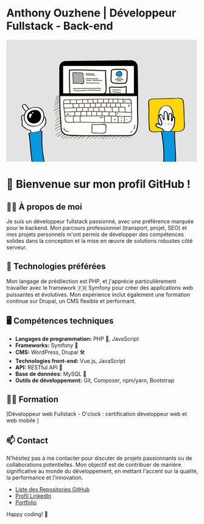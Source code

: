 # Anthony Ouzhene | Développeur Fullstack - Back-end 

![Cover](https://github.com/AnthonyOuzhene/AnthonyOuzhene/blob/main/img/code2.gif)

# 👋 Bienvenue sur mon profil GitHub !

## 👨‍💻 À propos de moi
Je suis un développeur fullstack passionné, avec une préférence marquée pour le backend.
Mon parcours professionnel (transport, projet, SEO) et mes projets personnels m'ont permis de développer des compétences solides dans la conception et la mise en œuvre de solutions robustes côté serveur.

## 📱 Technologies préférées
Mon langage de prédilection est PHP, et j'apprécie particulièrement travailler avec le framework 🇫🇷 Symfony pour créer des applications web puissantes et évolutives. Mon expérience inclut également une formation continue sur Drupal, un CMS flexible et performant.

## 🖥️ Compétences techniques
- **Langages de programmation:** PHP 🐘, JavaScript 
- **Frameworks:** Symfony 🎼
- **CMS:** WordPress, Drupal 🛠️
- **Technologies front-end:** Vue.js, JavaScript 
- **API:** RESTful API 🔌
- **Base de données:** MySQL 🐬
- **Outils de développement:** Git, Composer, npm/yarn, Bootstrap

## 👨‍🎓 Formation
[Développeur web Fullstack - O'clock : certification développeur web et web mobile ]

## 📫 Contact
N'hésitez pas à me contacter pour discuter de projets passionnants ou de collaborations potentielles. Mon objectif est de contribuer de manière significative au monde du développement, en mettant l'accent sur la qualité, la performance et l'innovation.

- [Liste des Repositories GitHub](https://github.com/AnthonyOuzhene?tab=repositories)
- [Profil LinkedIn](https://www.linkedin.com/in/anthony-ouzhene/)
- [Portfolio](https://anthonyouzhene.com/)

Happy coding! 🚀


